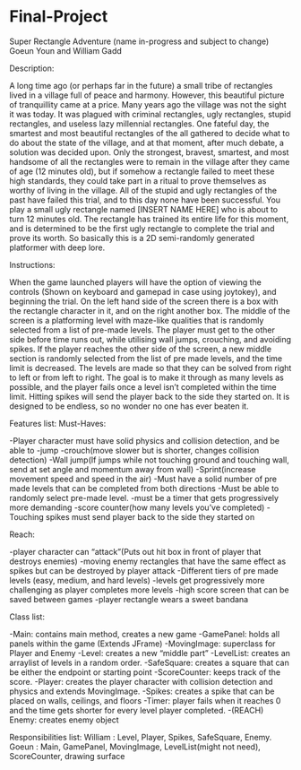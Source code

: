 # Final-Project
Super Rectangle Adventure (name in-progress and subject to change)
Goeun Youn and William Gadd

Description:
	
A long time ago (or perhaps far in the future) a small tribe of rectangles lived in a village full of peace and harmony. However, this beautiful picture of tranquillity came at a price. Many years ago the village was not the sight it was today. It was plagued with criminal rectangles, ugly rectangles, stupid rectangles, and useless lazy millennial rectangles. One fateful day, the smartest and most beautiful rectangles of the all gathered to decide what to do about the state of the village, and at that moment, after much debate, a solution was decided upon. Only the strongest, bravest, smartest, and most handsome of all the rectangles were to remain in the village after they came of age (12 minutes old), but if somehow a rectangle failed to meet these high standards, they could take part in a ritual to prove themselves as worthy of living in the village. All of the stupid and ugly rectangles of the past have failed this trial, and to this day none have been successful. You play a small ugly rectangle named [INSERT NAME HERE] who is about to turn 12 minutes old. The rectangle has trained its entire life for this moment, and is determined to be the first ugly rectangle to complete the trial and prove its worth. So basically this is a 2D semi-randomly generated platformer with deep lore. 

Instructions:

When the game launched players will have the option of viewing the controls (Shown on keyboard and gamepad in case using joytokey), and beginning the trial. On the left hand side of the screen there is a box with the rectangle character in it, and on the right another box. The middle of the screen is a platforming level with maze-like qualities that is randomly selected from a list of pre-made levels. The player must get to the other side before time runs out, while utilising wall jumps, crouching, and avoiding spikes. If the player reaches the other side of the screen, a new middle section is randomly selected from the list of pre made levels, and the time limit is decreased. The levels are made so that they can be solved from right to left or from left to right. The goal is to make it through as many levels as possible, and the player fails once a level isn’t completed within the time limit. Hitting spikes will send the player back to the side they started on. It is designed to be endless, so no wonder no one has ever beaten it.

Features list:
Must-Haves:

-Player character must have solid physics and collision detection, and be able to
-jump
-crouch(move slower but is shorter, changes collision detection)
-Wall jump(If jumps while not touching ground and touching  wall, send at set angle and 
momentum away from wall)
-Sprint(increase movement speed and speed in the air)
-Must have a solid number of pre made levels that can be completed from both directions
-Must be able to randomly select pre-made level.
-must be a timer that gets progressively more demanding
-score counter(how many levels you’ve completed)
-Touching spikes must send player back to the side they started on

Reach:

-player character can “attack”(Puts out hit box in front of player that destroys enemies)
-moving enemy rectangles that have the same effect as spikes but can be destroyed by 
player attack
-Different tiers of pre made levels (easy, medium, and hard levels)
-levels get progressively more challenging as player completes more levels
-high score screen that can be saved between games
-player rectangle wears a sweet bandana 


Class list:

-Main: contains main method, creates a new game
-GamePanel: holds all panels within the game (Extends JFrame)
-MovingImage: superclass for Player and Enemy
-Level: creates a new “middle part”
-LevelList: creates an arraylist of levels in a random order.
-SafeSquare: creates a square that can be either the endpoint or starting point
-ScoreCounter: keeps track of the score.
-Player: creates the player character with collision detection and physics and extends 
MovingImage.
-Spikes: creates a spike that can be placed on walls, ceilings, and floors
-Timer: player fails when it reaches 0 and the time gets shorter for every level player completed.
-(REACH) Enemy: creates enemy object

Responsibilities list:
William : Level, Player, Spikes, SafeSquare, Enemy.
Goeun : Main, GamePanel, MovingImage, LevelList(might not need), ScoreCounter, drawing surface


